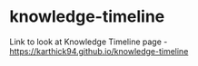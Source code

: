 # knowledge-timeline
Link to look at Knowledge Timeline page - https://karthick94.github.io/knowledge-timeline
